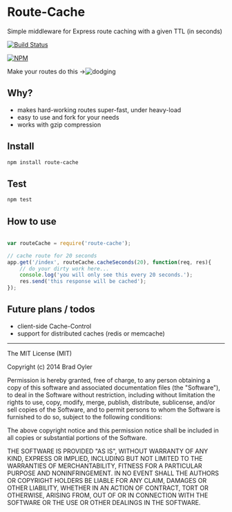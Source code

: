 # Route-Cache
Simple middleware for Express route caching with a given TTL (in seconds)

[![Build Status](https://travis-ci.org/bradoyler/route-cache.svg?branch=master)](https://travis-ci.org/bradoyler/route-cache)

[![NPM](https://nodei.co/npm/route-cache.png?downloads=true&downloadRank=true&stars=true)](https://nodei.co/npm/route-cache/)

Make your routes do this ->![dodging](http://gifs.gifbin.com/1234778873_Muhammad_Ali_dodging_punches.gif)

## Why?
- makes hard-working routes super-fast, under heavy-load
- easy to use and fork for your needs
- works with gzip compression

## Install
```sh
npm install route-cache
```

## Test
```sh
npm test
```

## How to use
```javascript

var routeCache = require('route-cache');

// cache route for 20 seconds
app.get('/index', routeCache.cacheSeconds(20), function(req, res){
	// do your dirty work here...
	console.log('you will only see this every 20 seconds.');
	res.send('this response will be cached');
});


```

## Future plans / todos
- client-side Cache-Control
- support for distributed caches (redis or memcache)

------
The MIT License (MIT)

Copyright (c) 2014 Brad Oyler

Permission is hereby granted, free of charge, to any person obtaining a copy
of this software and associated documentation files (the "Software"), to deal
in the Software without restriction, including without limitation the rights
to use, copy, modify, merge, publish, distribute, sublicense, and/or sell
copies of the Software, and to permit persons to whom the Software is
furnished to do so, subject to the following conditions:

The above copyright notice and this permission notice shall be included in all
copies or substantial portions of the Software.

THE SOFTWARE IS PROVIDED "AS IS", WITHOUT WARRANTY OF ANY KIND, EXPRESS OR
IMPLIED, INCLUDING BUT NOT LIMITED TO THE WARRANTIES OF MERCHANTABILITY,
FITNESS FOR A PARTICULAR PURPOSE AND NONINFRINGEMENT. IN NO EVENT SHALL THE
AUTHORS OR COPYRIGHT HOLDERS BE LIABLE FOR ANY CLAIM, DAMAGES OR OTHER
LIABILITY, WHETHER IN AN ACTION OF CONTRACT, TORT OR OTHERWISE, ARISING FROM,
OUT OF OR IN CONNECTION WITH THE SOFTWARE OR THE USE OR OTHER DEALINGS IN THE
SOFTWARE.
